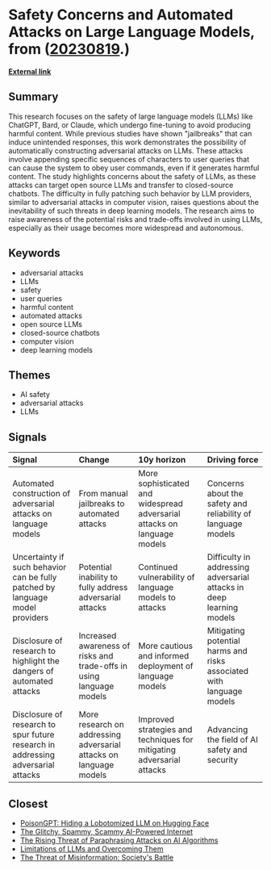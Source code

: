 # __Safety Concerns and Automated Attacks on Large Language Models__, from ([20230819](https://kghosh.substack.com/p/20230819).)

__[External link](https://llm-attacks.org/index.html#)__



## Summary

This research focuses on the safety of large language models (LLMs) like ChatGPT, Bard, or Claude, which undergo fine-tuning to avoid producing harmful content. While previous studies have shown "jailbreaks" that can induce unintended responses, this work demonstrates the possibility of automatically constructing adversarial attacks on LLMs. These attacks involve appending specific sequences of characters to user queries that can cause the system to obey user commands, even if it generates harmful content. The study highlights concerns about the safety of LLMs, as these attacks can target open source LLMs and transfer to closed-source chatbots. The difficulty in fully patching such behavior by LLM providers, similar to adversarial attacks in computer vision, raises questions about the inevitability of such threats in deep learning models. The research aims to raise awareness of the potential risks and trade-offs involved in using LLMs, especially as their usage becomes more widespread and autonomous.

## Keywords

* adversarial attacks
* LLMs
* safety
* user queries
* harmful content
* automated attacks
* open source LLMs
* closed-source chatbots
* computer vision
* deep learning models

## Themes

* AI safety
* adversarial attacks
* LLMs

## Signals

| Signal                                                                           | Change                                                               | 10y horizon                                                              | Driving force                                                        |
|:---------------------------------------------------------------------------------|:---------------------------------------------------------------------|:-------------------------------------------------------------------------|:---------------------------------------------------------------------|
| Automated construction of adversarial attacks on language models                 | From manual jailbreaks to automated attacks                          | More sophisticated and widespread adversarial attacks on language models | Concerns about the safety and reliability of language models         |
| Uncertainty if such behavior can be fully patched by language model providers    | Potential inability to fully address adversarial attacks             | Continued vulnerability of language models to attacks                    | Difficulty in addressing adversarial attacks in deep learning models |
| Disclosure of research to highlight the dangers of automated attacks             | Increased awareness of risks and trade-offs in using language models | More cautious and informed deployment of language models                 | Mitigating potential harms and risks associated with language models |
| Disclosure of research to spur future research in addressing adversarial attacks | More research on addressing adversarial attacks on language models   | Improved strategies and techniques for mitigating adversarial attacks    | Advancing the field of AI safety and security                        |

## Closest

* [PoisonGPT: Hiding a Lobotomized LLM on Hugging Face](b268f9e806c263d171c7284941d84787)
* [The Glitchy, Spammy, Scammy AI-Powered Internet](b30a4282af9e53ca673438a8223d9525)
* [The Rising Threat of Paraphrasing Attacks on AI Algorithms](e1fbb09ec5e66a8a6d4eff2126eefb40)
* [Limitations of LLMs and Overcoming Them](9fd8c7460fe2d17a54694de66ebd64ca)
* [The Threat of Misinformation: Society's Battle](9787333cafcd0252d71a9bff845ad093)